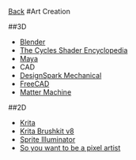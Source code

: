 [Back](art.md)
#Art Creation

##3D
  * [Blender](https://www.blender.org/)
   * [The Cycles Shader Encyclopedia](http://www.blenderguru.com/articles/cycles-shader-encyclopedia/)
  * [Maya](http://www.autodesk.com/products/maya)
  * CAD
   * [DesignSpark Mechanical](http://www.rs-online.com/designspark/electronics/eng/page/mechanical)
   * [FreeCAD](http://www.freecadweb.org/)
   * [Matter Machine](http://mattermachine.com/#contact)

##2D
  * [Krita](https://krita.org/en/)
   * [Krita Brushkit v8](http://davidrevoy.com/article319/krita-brushkit-v8-0)
  * [Sprite Illuminator](https://www.codeandweb.com/spriteilluminator)
  * [So you want to be a pixel artist](http://gas13.ru/v3/tutorials/sywtbapa_almighty_grass_tile.php)
